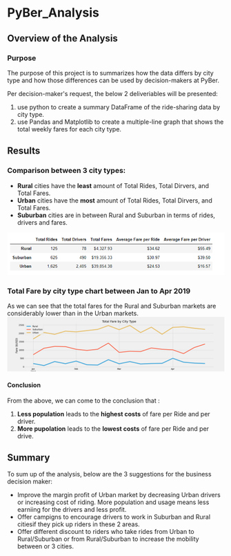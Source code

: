 # PyBer_Analysis

## Overview of the Analysis
### Purpose
The purpose of this project is to summarizes how the data differs by city type and how those differences can be used by decision-makers at PyBer.

Per decision-maker's request, the below 2 deliveriables will be presented:
1. use python to create a summary DataFrame of the ride-sharing data by city type.
2. use Pandas and Matplotlib to create a multiple-line graph that shows the total weekly fares for each city type.

## Results
### Comparison between 3 city types:
  - **Rural** cities have the **least** amount of Total Rides, Total Dirvers, and Total Fares. 
  - **Urban** cities have the **most** amount of Total Rides, Total Dirvers, and Total Fares. 
  - **Suburban** cities are in between Rural and Suburban in terms of rides, drivers and fares.

![](analysis/summary_data.png)

### Total Fare by city type chart between Jan to Apr 2019
As we can see that the total fares for the Rural and Suburban markets are considerably lower than in the Urban markets. 
![](analysis/PyBer_fare_summary.png)

#### Conclusion 
From the above, we can come to the conclusion that :
1. **Less population** leads to the **highest costs** of fare per Ride and per driver.
2. **More pupolation** leads to the **lowest costs** of fare per Ride and per drive.

## Summary
To sum up of the analysis, below are the 3 suggestions for the business decision maker:
 - Improve the margin profit of Urban market by decreasing Urban drivers or increasing cost of riding. More population and usage means less earniing for the drivers and less profit.
 - Offer campigns to encourage drivers to work in Suburban and Rural citiesif they pick up riders in these 2 areas.
 - Offer different discount to riders who take rides from Urban to Rural/Suburban or from Rural/Suburban to increase the mobility between or 3 cities.
